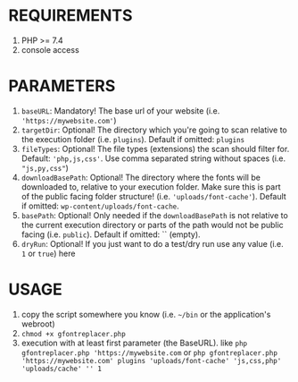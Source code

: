 # REQUIREMENTS
1. PHP >= 7.4
2. console access

# PARAMETERS
1. `baseURL`: Mandatory! The base url of your website (i.e. `'https://mywebsite.com'`)
2. `targetDir`: Optional! The directory which you're going to scan relative to the execution folder (i.e. `plugins`). Default if omitted: `plugins` 
3. `fileTypes`: Optional! The file types (extensions) the scan should filter for. Default: `'php,js,css'`. Use comma separated string without spaces (i.e. `"js,py,css"`) 
4. `downloadBasePath`: Optional! The directory where the fonts will be downloaded to, relative to your execution folder. Make sure this is part of the public facing folder structure! (i.e. `'uploads/font-cache'`). Default if omitted: `wp-content/uploads/font-cache`. 
5. `basePath`: Optional! Only needed if the `downloadBasePath` is not relative to the current execution directory or parts of the path would not be public facing (i.e. `public`). Default if omitted: `` (empty).
6. `dryRun`: Optional! If you just want to do a test/dry run use any value (i.e. `1` or `true`) here

# USAGE
1. copy the script somewhere you know (i.e. `~/bin` or the application's webroot)
2. `chmod +x gfontreplacer.php` 
3. execution with at least first parameter (the BaseURL). like `php gfontreplacer.php 'https://mywebsite.com` or `php gfontreplacer.php 'https://mywebsite.com' plugins 'uploads/font-cache' 'js,css,php' 'uploads/cache' '' 1` 